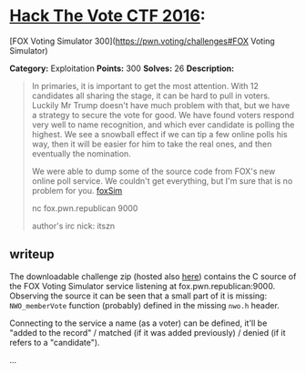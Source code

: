 # [Hack The Vote CTF 2016](https://pwn.voting):
[FOX Voting Simulator 300](https://pwn.voting/challenges#FOX Voting Simulator)

**Category:** Exploitation
**Points:** 300
**Solves:** 26
**Description:**

> In primaries, it is important to get the most attention. With 12 candidates all sharing the stage, it can be hard to pull in voters. Luckily Mr Trump doesn't have much problem with that, but we have a strategy to secure the vote for good. We have found voters respond very well to name recognition, and which ever candidate is polling the highest. We see a snowball effect if we can tip a few online polls his way, then it will be easier for him to take the real ones, and then eventually the nomination.
>
> We were able to dump some of the source code from FOX's new online poll service. We couldn't get everything, but I'm sure that is no problem for you.
> [foxSim](https://s3.amazonaws.com/hackthevote/foxSim.7d62303c1c88beb1c9b59e49422d4eadce93e3daa42b7c6fb50248103ae69a2f.zip)
>
> nc fox.pwn.republican 9000
> 
> author's irc nick: itszn

## writeup

The downloadable challenge zip (hosted also
[here](./foxSim.7d62303c1c88beb1c9b59e49422d4eadce93e3daa42b7c6fb50248103ae69a2f.zip))
contains the C source of the FOX Voting Simulator service
listening at fox.pwn.republican:9000. Observing the source it can be
seen that a small part of it is missing: `NWO_memberVote` function
(probably) defined in the missing `nwo.h` header.

Connecting to the service a name (as a voter) can be defined,
it'll be "added to the record" / matched (if it was added previously)
/ denied (if it refers to a "candidate").

...
